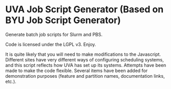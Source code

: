 UVA Job Script Generator (Based on BYU Job Script Generator)
=====================

Generate batch job scripts for Slurm and PBS.

Code is licensed under the LGPL v3.  Enjoy.

It is quite likely that you will need to make modifications to the Javascript.  Different sites have very different ways of configuring scheduling systems, and this script reflects how UVA has set up its systems.  Attempts have been made to make the code flexible.  Several items have been added for demonstration purposes (feature and partition names, documentation links, etc.).